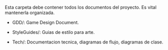 Esta carpeta debe contener todos los documentos del proyecto. Es vital mantenerla organizada.

- GDD/: Game Design Document.

- StyleGuides/: Guias de estilo para arte.

- Tech/: Documentacion tecnica, diagramas de flujo, diagramas de clase.